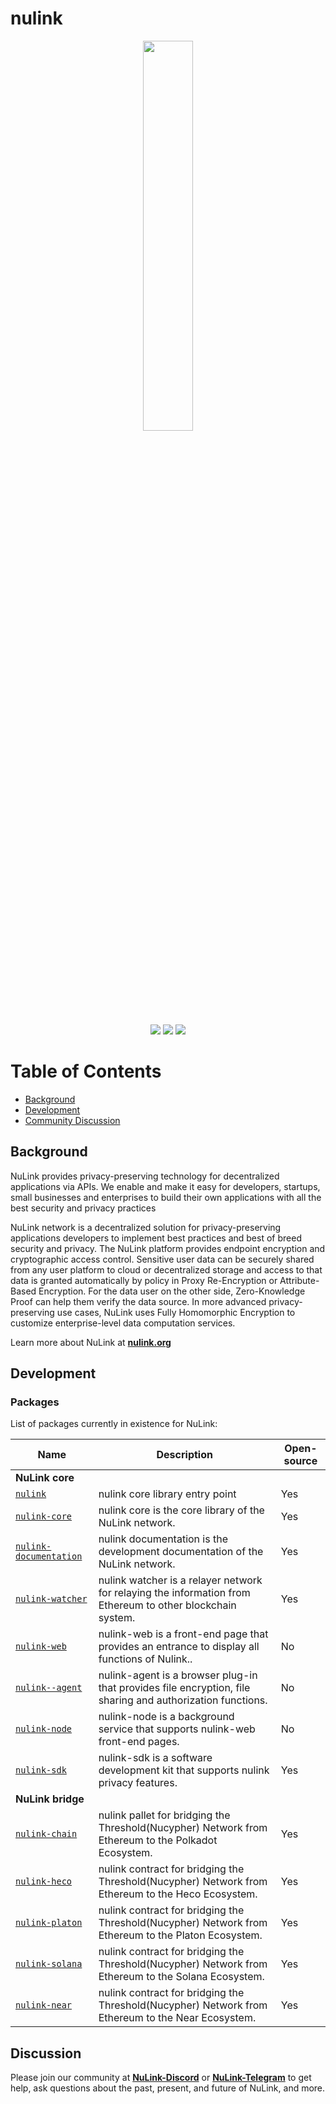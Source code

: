 # nulink


<p align="center">
  <a href="https://www.nulink.org/"><img src="https://github.com/NuLink-network/nulink-resource/blob/94c5538a5fdc25e7d4391f4f2e4af60b3c480fc1/logo/nulink-bg-1.png" width=40%  /></a>
</p>

<p align="center">
  <a href="https://github.com/NuLink-network"><img src="https://img.shields.io/badge/Playground-NuLink_Network-brightgreen?logo=Parity%20Substrate" /></a>
  <a href="http://nulink.org/"><img src="https://img.shields.io/badge/made%20by-NuLink%20Foundation-blue.svg?style=flat-square" /></a>
  <a href="https://github.com/NuLink-network/nulink"><img src="https://img.shields.io/badge/project-Nulink_Core-yellow.svg?style=flat-square" /></a>
</p>

# Table of Contents

- [Background](#background)
- [Development](#development)
- [Community Discussion](#discussion)

## Background

NuLink provides privacy-preserving technology for decentralized applications via APIs. We enable and make it easy for developers, startups, small businesses and enterprises to build their own applications with all the best security and privacy practices

NuLink network is a decentralized solution for privacy-preserving applications developers to implement best practices and best of breed security and privacy. The NuLink platform provides endpoint encryption and cryptographic access control. Sensitive user data can be securely shared from any user platform to cloud or decentralized storage and access to that data is granted automatically by policy in Proxy Re-Encryption or Attribute-Based Encryption. For the data user on the other side, Zero-Knowledge Proof can help them verify the data source. In more advanced privacy-preserving use cases, NuLink uses Fully Homomorphic Encryption to customize enterprise-level data computation services.

Learn more about NuLink at [**nulink.org**](https://www.nulink.org)

## Development

### Packages

List of packages currently in existence for NuLink:

| Name |  Description |  Open-source |
| ---------|--------- |--------- |
| **NuLink core** |
| [`nulink`](//github.com/NuLink-network/nulink) | nulink core library entry point | Yes |
| [`nulink-core`](//github.com/NuLink-network/nulink-core) | nulink core is the core library of the NuLink network.  | Yes |
| [`nulink-documentation`](//github.com/NuLink-network/docs) | nulink documentation is the development documentation of the NuLink network.  | Yes |
| [`nulink-watcher`](//github.com/NuLink-network/nulink-watcher) | nulink watcher is a relayer network for relaying the information from Ethereum to other blockchain system. | Yes |
| [`nulink-web`](//github.com/NuLink-network/nulink-web) | nulink-web is a front-end page that provides an entrance to display all functions of Nulink.. | No |
| [`nulink--agent`](//github.com/NuLink-network/nulink-agent-js) | nulink-agent is a browser plug-in that provides file encryption, file sharing and authorization functions. | No |
| [`nulink-node`](//github.com/NuLink-network/nulink-node) | nulink-node is a background service that supports nulink-web front-end pages. | No |
| [`nulink-sdk`](//github.com/NuLink-network/nulink-sdk) | nulink-sdk is a software development kit that supports nulink privacy features. | Yes |
| **NuLink bridge** |
| [`nulink-chain`](//github.com/NuLink-network/nulink-chain) | nulink pallet for bridging the Threshold(Nucypher) Network from Ethereum to the Polkadot Ecosystem.  | Yes |
| [`nulink-heco`](//github.com/NuLink-network/nulink-heco) | nulink contract for bridging the Threshold(Nucypher) Network from Ethereum to the Heco Ecosystem. | Yes |
| [`nulink-platon`](//github.com/NuLink-network/nulink-platon) | nulink contract for bridging the Threshold(Nucypher) Network from Ethereum to the Platon Ecosystem. | Yes |
| [`nulink-solana`](//github.com/NuLink-network/nulink-solana) | nulink contract for bridging the Threshold(Nucypher) Network from Ethereum to the Solana Ecosystem. | Yes |
| [`nulink-near`](//github.com/NuLink-network/nulink-near) | nulink contract for bridging the Threshold(Nucypher) Network from Ethereum to the Near Ecosystem. | Yes |

## Discussion

Please join our community at [**NuLink-Discord**](https://discord.gg/25CQFUuwJS) or [**NuLink-Telegram**](https://t.me/NuLink2021)  to get help, ask questions about the past, present, and future of NuLink, and more.
